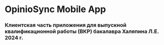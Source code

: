 # OpinioSync Mobile App
### Клиентская часть приложения для выпускной квалификационной работы (ВКР) бакалавра Халяпина Л.Е. 2024 г.
